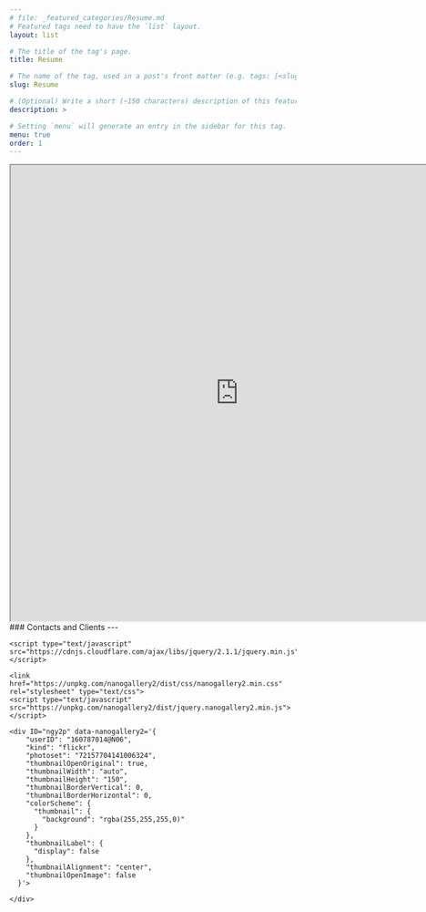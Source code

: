 ```yaml
---
# file: _featured_categories/Resume.md
# Featured tags need to have the `list` layout.
layout: list

# The title of the tag's page.
title: Resume

# The name of the tag, used in a post's front matter (e.g. tags: [<slug>]).
slug: Resume

# (Optional) Write a short (~150 characters) description of this featured tag.
description: >

# Setting `menu` will generate an entry in the sidebar for this tag.
menu: true
order: 1
---
```

<iframe src="https://drive.google.com/file/d/1kP2z0142QO7gVdhIuWdeQu1WOqnaEgyw/preview" width="800" height="800"></iframe>
### Contacts and Clients
---

<html>
  <head>
    <meta name="viewport" content="user-scalable=no, width=device-width, initial-scale=1, maximum-scale=1">

    <script type="text/javascript" src="https://cdnjs.cloudflare.com/ajax/libs/jquery/2.1.1/jquery.min.js"></script>

    <link href="https://unpkg.com/nanogallery2/dist/css/nanogallery2.min.css" rel="stylesheet" type="text/css">
    <script type="text/javascript" src="https://unpkg.com/nanogallery2/dist/jquery.nanogallery2.min.js"></script>

  </head>
  <body>

    <div ID="ngy2p" data-nanogallery2='{
        "userID": "160787014@N06",
        "kind": "flickr",
        "photoset": "72157704141006324",
        "thumbnailOpenOriginal": true,
        "thumbnailWidth": "auto",
        "thumbnailHeight": "150",
        "thumbnailBorderVertical": 0,
        "thumbnailBorderHorizontal": 0,
        "colorScheme": {
          "thumbnail": {
            "background": "rgba(255,255,255,0)"
          }
        },
        "thumbnailLabel": {
          "display": false
        },
        "thumbnailAlignment": "center",
        "thumbnailOpenImage": false
      }'>

    </div>
    
  </body>
</html>
